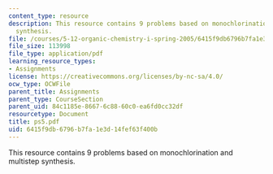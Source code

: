 ```yaml
---
content_type: resource
description: This resource contains 9 problems based on monochlorination and multistep
  synthesis.
file: /courses/5-12-organic-chemistry-i-spring-2005/6415f9db6796b7fa1e3d14fef63f400b_ps5.pdf
file_size: 113998
file_type: application/pdf
learning_resource_types:
- Assignments
license: https://creativecommons.org/licenses/by-nc-sa/4.0/
ocw_type: OCWFile
parent_title: Assignments
parent_type: CourseSection
parent_uid: 84c1185e-8667-6c88-60c0-ea6fd0cc32df
resourcetype: Document
title: ps5.pdf
uid: 6415f9db-6796-b7fa-1e3d-14fef63f400b
---
```

This resource contains 9 problems based on monochlorination and multistep synthesis.